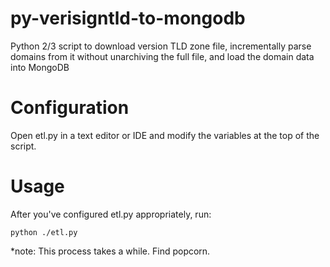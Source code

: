 # py-verisigntld-to-mongodb
Python 2/3 script to download version TLD zone file, incrementally parse domains from it without unarchiving the full file, and load the domain data into MongoDB

Configuration
=============

Open etl.py in a text editor or IDE and modify the variables at the top of the script.


Usage
=====

After you've configured etl.py appropriately, run:

    python ./etl.py

*note: This process takes a while. Find popcorn.
